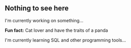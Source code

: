 ## Nothing to see here

I'm currently working on something...

**Fun fact:**
Cat lover and have the traits of a panda

I'm currently learning SQL and other programming tools...
